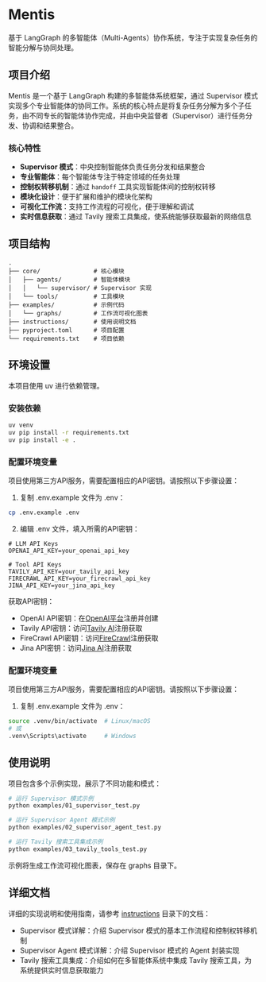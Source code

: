 # Mentis

基于 LangGraph 的多智能体（Multi-Agents）协作系统，专注于实现复杂任务的智能分解与协同处理。

## 项目介绍

Mentis 是一个基于 LangGraph 构建的多智能体系统框架，通过 Supervisor 模式实现多个专业智能体的协同工作。系统的核心特点是将复杂任务分解为多个子任务，由不同专长的智能体协作完成，并由中央监督者（Supervisor）进行任务分发、协调和结果整合。

### 核心特性

- **Supervisor 模式**：中央控制智能体负责任务分发和结果整合
- **专业智能体**：每个智能体专注于特定领域的任务处理
- **控制权转移机制**：通过 `handoff` 工具实现智能体间的控制权转移
- **模块化设计**：便于扩展和维护的模块化架构
- **可视化工作流**：支持工作流程的可视化，便于理解和调试
- **实时信息获取**：通过 Tavily 搜索工具集成，使系统能够获取最新的网络信息

## 项目结构

```
.
├── core/               # 核心模块
│   ├── agents/         # 智能体模块
│   │   └── supervisor/ # Supervisor 实现
│   └── tools/          # 工具模块
├── examples/           # 示例代码
│   └── graphs/         # 工作流可视化图表
├── instructions/       # 使用说明文档
├── pyproject.toml      # 项目配置
└── requirements.txt    # 项目依赖
```

## 环境设置

本项目使用 uv 进行依赖管理。

### 安装依赖

```bash
uv venv
uv pip install -r requirements.txt
uv pip install -e .
```

### 配置环境变量

项目使用第三方API服务，需要配置相应的API密钥。请按照以下步骤设置：

1. 复制 .env.example 文件为 .env：

```bash
cp .env.example .env
```

2. 编辑 .env 文件，填入所需的API密钥：

```
# LLM API Keys
OPENAI_API_KEY=your_openai_api_key

# Tool API Keys
TAVILY_API_KEY=your_tavily_api_key
FIRECRAWL_API_KEY=your_firecrawl_api_key
JINA_API_KEY=your_jina_api_key
```

获取API密钥：
- OpenAI API密钥：在[OpenAI平台](https://platform.openai.com/api-keys)注册并创建
- Tavily API密钥：访问[Tavily AI](https://tavily.com/)注册获取
- FireCrawl API密钥：访问[FireCrawl](https://firecrawl.dev/)注册获取
- Jina API密钥：访问[Jina AI](https://jina.ai/)注册获取

### 配置环境变量

项目使用第三方API服务，需要配置相应的API密钥。请按照以下步骤设置：

1. 复制 .env.example 文件为 .env：

```bash
source .venv/bin/activate  # Linux/macOS
# 或
.venv\Scripts\activate     # Windows
```

## 使用说明

项目包含多个示例实现，展示了不同功能和模式：

```bash
# 运行 Supervisor 模式示例
python examples/01_supervisor_test.py

# 运行 Supervisor Agent 模式示例
python examples/02_supervisor_agent_test.py

# 运行 Tavily 搜索工具集成示例
python examples/03_tavily_tools_test.py
```

示例将生成工作流可视化图表，保存在 graphs 目录下。

## 详细文档

详细的实现说明和使用指南，请参考 [instructions](https://github.com/foreveryh/mentis/tree/main/instructions) 目录下的文档：

- Supervisor 模式详解：介绍 Supervisor 模式的基本工作流程和控制权转移机制
- Supervisor Agent 模式详解：介绍 Supervisor 模式的 Agent 封装实现
- Tavily 搜索工具集成：介绍如何在多智能体系统中集成 Tavily 搜索工具，为系统提供实时信息获取能力